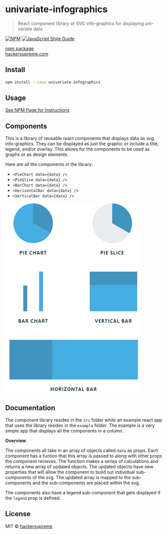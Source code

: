 # univariate-infographics

> React component library of SVG info-graphics for displaying uni-variate data

[![NPM](https://img.shields.io/npm/v/univariate-infographics.svg)](https://www.npmjs.com/package/univariate-infographics) [![JavaScript Style Guide](https://img.shields.io/badge/code_style-standard-brightgreen.svg)](https://standardjs.com)

[npm package](https://www.npmjs.com/package/univariate-infographics)
<br />
[hackersupreme.com](http://hackersupreme.com)

## Install

```bash
npm install --save univariate-infographics
```

## Usage

[See NPM Page for Instructions](https://www.npmjs.com/package/univariate-infographics)

## Components

This is a library of reusable react components that displays data as svg info-graphics. They can be displayed as just the graphic or include a title, legend, and/or overlay. This allows for the components to be used as graphs or as design elements.

Here are all the components in the library:

- `<PieChart data={data} />`
- `<PieSlice data={data} />`
- `<BarChart data={data} />`
- `<HorizontalBar data={data} />`
- `<VerticalBar data={data} />`

![All Components](/screenshots/AllComponents.PNG)

## Documentation

The component library resides in the `src` folder while an example react app that uses the library resides in the `example` folder. The example is a very simple app that displays all the components in a column.

**Overview**

The components all take in an array of objects called `data` as props. Each component has a funtion that this array is passed to along with other props the component recieves. The function makes a series of calculations and returns a new array of updated objects. The updated objects have new properties that will allow the component to build out individual sub-components of the svg. The updated array is mapped to the sub-components and the sub-components are placed within the svg.

The components also have a legend sub-component that gets displayed if the `legend` prop is defined.

## License

MIT © [hackersupreme](https://github.com/hackersupreme)
